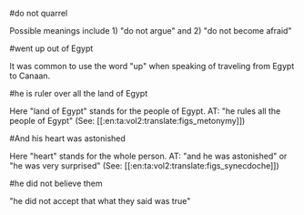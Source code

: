 #do not quarrel

Possible meanings include 1) "do not argue" and 2) "do not become afraid"

#went up out of Egypt

It was common to use the word "up" when speaking of traveling from Egypt to Canaan.

#he is ruler over all the land of Egypt

Here "land of Egypt" stands for the people of Egypt. AT: "he rules all the people of Egypt" (See: [[:en:ta:vol2:translate:figs_metonymy]])

#And his heart was astonished

Here "heart" stands for the whole person. AT: "and he was astonished" or "he was very surprised" (See: [[:en:ta:vol2:translate:figs_synecdoche]])

#he did not believe them

"he did not accept that what they said was true"